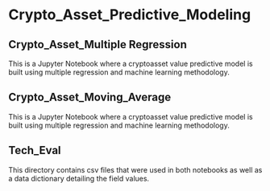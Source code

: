 # Crypto_Asset_Predictive_Modeling
## Crypto_Asset_Multiple Regression
This is a Jupyter Notebook where a cryptoasset value predictive model is built using multiple regression and machine learning methodology.
## Crypto_Asset_Moving_Average
This is a Jupyter Notebook where a cryptoasset value predictive model is built using multiple regression and machine learning methodology.
## Tech_Eval
This directory contains csv files that were used in both notebooks as well as a data dictionary detailing the field values.